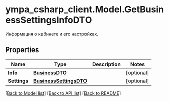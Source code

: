 # ympa_csharp_client.Model.GetBusinessSettingsInfoDTO
Информация о кабинете и его настройках.

## Properties

Name | Type | Description | Notes
------------ | ------------- | ------------- | -------------
**Info** | [**BusinessDTO**](BusinessDTO.md) |  | [optional] 
**Settings** | [**BusinessSettingsDTO**](BusinessSettingsDTO.md) |  | [optional] 

[[Back to Model list]](../README.md#documentation-for-models) [[Back to API list]](../README.md#documentation-for-api-endpoints) [[Back to README]](../README.md)

